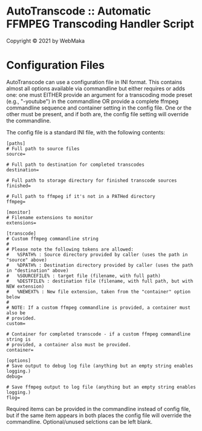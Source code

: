 # AutoTranscode :: Automatic FFMPEG Transcoding Handler Script
Copyright © 2021 by WebMaka

# Configuration Files

AutoTranscode can use a configuration file in INI format. This contains almost
all options available via commandline but either requires or adds one: one
must EITHER provide an argument for a transcoding mode preset (e.g., "-youtube")
in the commandline OR provide a complete ffmpeg commandline sequence and
container setting in the config file. One or the other must be present, and if
both are, the config file setting will override the commandline.

The config file is a standard INI file, with the following contents:

	[paths]
	# Full path to source files
	source=

	# Full path to destination for completed transcodes
	destination=

	# Full path to storage directory for finished transcode sources
	finished=

	# Full path to ffmpeg if it's not in a PATHed directory
	ffmpeg=

	[monitor]
	# Filename extensions to monitor
	extensions=

	[transcode]
	# Custom ffmpeg commandline string
	#
	# Please note the following tokens are allowed:
	#   %SPATH% : Source directory provided by caller (uses the path in "source" above)
	#   %DPATH% : Destination directory provided by caller (uses the path in "destination" above)
	#   %SOURCEFILE% : target file (filename, with full path)
	#   %DESTFILE% : destination file (filename, with full path, but with NEW extension)
	#   %NEWEXT% : New file extension, taken from the "container" option below
	#
	# NOTE: If a custom ffmpeg commandline is provided, a container must also be
	# provided.
	custom=

	# Container for completed transcode - if a custom ffmpeg commandline string is
	# provided, a container also must be provided.
	container=

	[options]
	# Save output to debug log file (anything but an empty string enables logging.)
	debug=

	# Save ffmpeg output to log file (anything but an empty string enables logging.)
	flog=

Required items can be provided in the commandline instead of config file, but
if the same item appears in both places the config file will override the
commandline. Optional/unused selctions can be left blank.
